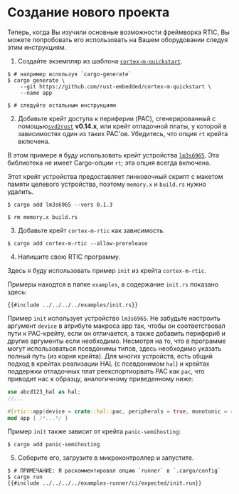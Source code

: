 # Создание нового проекта

Теперь, когда Вы изучили основные возможности фреймворка RTIC, Вы можете
попробовать его использовать на Вашем оборудовании следуя этим инструкциям.

1. Создайте экземпляр из шаблона [`cortex-m-quickstart`].

[`cortex-m-quickstart`]: https://github.com/rust-embedded/cortex-m-quickstart#cortex-m-quickstart

``` console
$ # например используя `cargo-generate`
$ cargo generate \
    --git https://github.com/rust-embedded/cortex-m-quickstart \
    --name app

$ # следуйте остальным инструкциям
```

2. Добавьте крейт доступа к периферии (PAC), сгенерированный с помощью[`svd2rust`]
   **v0.14.x**, или крейт отладочной платы, у которой в зависимостях один из таких PAC'ов.
   Убедитесь, что опция `rt` крейта включена.

[`svd2rust`]: https://crates.io/crates/svd2rust

В этом примере я буду использовать крейт устройства [`lm3s6965`].
Эта библиотека не имеет Cargo-опции `rt`; эта опция всегда включена.

[`lm3s6965`]: https://crates.io/crates/lm3s6965

Этот крейт устройства предоставляет линковочный скрипт с макетом памяти
целевого устройства, поэтому `memory.x` и `build.rs` нужно удалить.

``` console
$ cargo add lm3s6965 --vers 0.1.3

$ rm memory.x build.rs
```

3. Добавьте крейт `cortex-m-rtic` как зависимость.

``` console
$ cargo add cortex-m-rtic --allow-prerelease
```

4. Напишите свою RTIC программу.

Здесь я буду использовать пример `init` из крейта `cortex-m-rtic`.

Примеры находтся в папке `examples`, а содержание `init.rs` показано здесь:

``` console
{{#include ../../../../examples/init.rs}}
```

Пример `init` использует устройство `lm3s6965`. Не забудьте настроить аргумент `device`
в атрибуте макроса app так, чтобы он соответствовал пути к PAC-крейту, если он отличается,
а также добавить перифериб и другие аргументы если необходимо.
Несмотря на то, что в программе могут использоваться псевдонимы типов,
здесь необходимо указать полный путь (из корня крейта). Для многих устройств,
есть общий подход в крейтах реализации HAL (с псевдонимом `hal`) и крейтах поддержки
отладочных плат реекспортиорвать PAC как `pac`, что приводит нас к образцу, аналогичному
приведенному ниже:

```rust
use abcd123_hal as hal;
//...

#[rtic::app(device = crate::hal::pac, peripherals = true, monotonic = rtic::cyccnt::CYCCNT)]
mod app { /*...*/ }
```

Пример `init` также зависит от крейта `panic-semihosting`:

``` console
$ cargo add panic-semihosting
```

5. Соберите его, загрузите в микроконтроллер и запустите.

``` console
$ # ПРИМЕЧАНИЕ: Я раскомментировал опцию `runner` в `.cargo/config`
$ cargo run
{{#include ../../../../examples-runner/ci/expected/init.run}}
```
